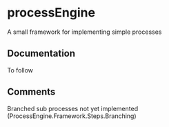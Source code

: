 # processEngine
A small framework for implementing simple processes

## Documentation 
To follow

## Comments
Branched sub processes not yet implemented (ProcessEngine.Framework.Steps.Branching)
